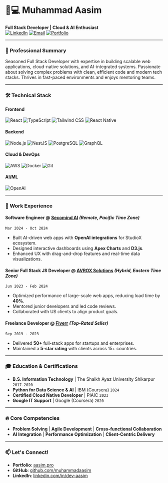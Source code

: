 # 👨💻 Muhammad Aasim

**Full Stack Developer | Cloud & AI Enthusiast**  
[![LinkedIn](https://img.shields.io/badge/LinkedIn-Connect-blue?style=flat&logo=linkedin)](https://www.linkedin.com/in/dev-aasim/)
[![Email](https://img.shields.io/badge/Email-Contact%20Me-red?style=flat&logo=gmail)](mailto:muhammadaasimsoomro@gmail.com)
[![Portfolio](https://img.shields.io/badge/🌐-Portfolio%20Website-9cf)](https://www.aasim.pro)

---

### 🚀 Professional Summary

Seasoned Full Stack Developer with expertise in building scalable web applications, cloud-native solutions, and AI-integrated systems. Passionate about solving complex problems with clean, efficient code and modern tech stacks. Thrives in fast-paced environments and enjoys mentoring teams.

---

### 🛠️ Technical Stack

#### **Frontend**

![React](https://img.shields.io/badge/React-61DAFB?logo=react&logoColor=black)
![TypeScript](https://img.shields.io/badge/TypeScript-3178C6?logo=typescript&logoColor=white)
![Tailwind CSS](https://img.shields.io/badge/Tailwind_CSS-06B6D4?logo=tailwind-css)
![React Native](https://img.shields.io/badge/React_Native-20232A?logo=react)

#### **Backend**

![Node.js](https://img.shields.io/badge/Node.js-339933?logo=node.js)
![NestJS](https://img.shields.io/badge/NestJS-E0234E?logo=nestjs)
![PostgreSQL](https://img.shields.io/badge/PostgreSQL-4169E1?logo=postgresql)
![GraphQL](https://img.shields.io/badge/GraphQL-E10098?logo=graphql)

#### **Cloud & DevOps**

![AWS](https://img.shields.io/badge/AWS-232F3E?logo=amazon-aws)
![Docker](https://img.shields.io/badge/Docker-2496ED?logo=docker)
![Git](https://img.shields.io/badge/Git-F05032?logo=git)

#### **AI/ML**

![OpenAI](https://img.shields.io/badge/OpenAI-412991?logo=openai)

---

### 💼 Work Experience

#### **Software Engineer** @ [Secomind AI](https://secomind.ai) _(Remote, Pacific Time Zone)_

`Mar 2024 - Oct 2024`

- Built AI-driven web apps with **OpenAI integrations** for StudioX ecosystem.
- Designed interactive dashboards using **Apex Charts** and **D3.js**.
- Enhanced UX with drag-and-drop features and real-time data visualizations.

#### **Senior Full Stack JS Developer** @ [AVROX Solutions](https://avrox.com) _(Hybrid, Eastern Time Zone)_

`Jun 2023 - Feb 2024`

- Optimized performance of large-scale web apps, reducing load time by **40%**.
- Mentored junior developers and led code reviews.
- Collaborated with US clients to align product goals.

#### **Freelance Developer** @ [Fiverr](https://fiverr.com) _(Top-Rated Seller)_

`Sep 2019 - 2023`

- Delivered **50+** full-stack apps for startups and enterprises.
- Maintained a **5-star rating** with clients across 15+ countries.

---

### 🎓 Education & Certifications

- **B.S. Information Technology** | The Shaikh Ayaz University Shikarpur `2017-2020`
- **Python for Data Science & AI** | IBM (Coursera) `2024`
- **Certified Cloud Native Developer** | PIAIC `2023`
- **Google IT Support** | Google (Coursera) `2020`

---

### 🔥 Core Competencies

- **Problem Solving** | **Agile Development** | **Cross-functional Collaboration**
- **AI Integration** | **Performance Optimization** | **Client-Centric Delivery**

---

### 📫 Let's Connect!

- **Portfolio**: [aasim.pro](https://www.aasim.pro)
- **GitHub**: [github.com/muhammadaasim](https://github.com/muhammadaasim)
- **LinkedIn**: [linkedin.com/in/dev-aasim](https://linkedin.com/in/dev-aasim)